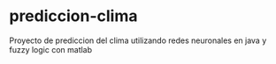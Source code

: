 # prediccion-clima
Proyecto de prediccion del clima utilizando redes neuronales en java y fuzzy logic con matlab
